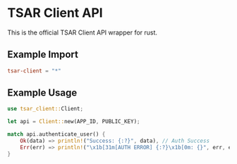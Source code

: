 # TSAR Client API

This is the official TSAR Client API wrapper for rust.

## Example Import

```toml
tsar-client = "*"
```

## Example Usage

```rs
use tsar_client::Client;

let api = Client::new(APP_ID, PUBLIC_KEY);

match api.authenticate_user() {
    Ok(data) => println!("Success: {:?}", data), // Auth Success
    Err(err) => println!("\x1b[31m[AUTH ERROR] {:?}\x1b[0m: {}", err, err), // Auth Failed
}
```
